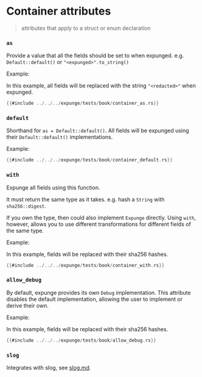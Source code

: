 # Container attributes

> attributes that apply to a struct or enum declaration

### `as` 
  
Provide a value that all the fields should be set to when expunged. e.g. `Default::default()` or `"<expunged>".to_string()`

Example:

In this example, all fields will be replaced with the string `"<redacted>"` when expunged.

```rust
{{#include ../../../expunge/tests/book/container_as.rs}}
```

### `default` 

Shorthand for `as = Default::default()`. All fields will be expunged using their `Default::default()` implementations.

Example:

```rust
{{#include ../../../expunge/tests/book/container_default.rs}}
```

### `with` 
  
Expunge all fields using this function.

It must return the same type as it takes. e.g. hash a `String` with `sha256::digest`.

If you own the type, then could also implement `Expunge` directly. 
Using `with`, however, allows you to use different transformations for different fields of the same type.

Example:

In this example, fields will be replaced with their sha256 hashes.

```rust
{{#include ../../../expunge/tests/book/container_with.rs}}
```

### `allow_debug` 

By default, expunge provides its own `Debug` implementation. 
This attribute disables the default implementation, allowing the user to implement or derive their own.
  
Example:

In this example, fields will be replaced with their sha256 hashes.

```rust
{{#include ../../../expunge/tests/book/allow_debug.rs}}
```

### `slog` 

Integrates with slog, see [slog.md](../../slog.md).
